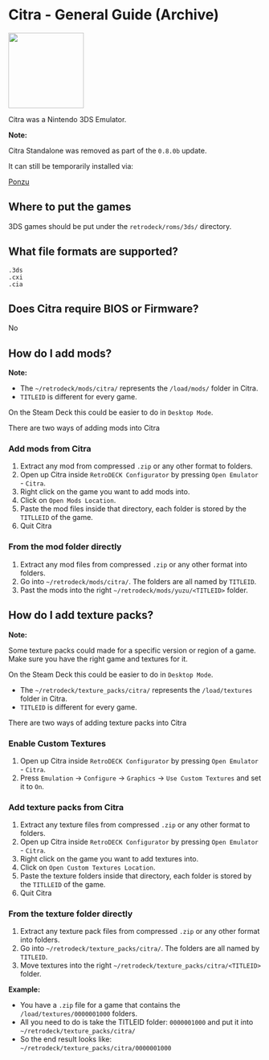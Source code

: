 # Citra - General Guide (Archive)

<img src="../../../wiki_images/logos/citra-logo.svg" width="150">

Citra was a Nintendo 3DS Emulator.

**Note:** 

Citra Standalone was removed as part of the `0.8.0b` update.

It can still be temporarily installed via:

[Ponzu](../../wiki_configurator/ponzu.md)

## Where to put the games
3DS games should be put under the `retrodeck/roms/3ds/` directory.

## What file formats are supported?

```
.3ds
.cxi
.cia
```

## Does Citra require BIOS or Firmware?

No

## How do I add mods?

**Note:**<br>

- The `~/retrodeck/mods/citra/` represents the `/load/mods/` folder in Citra.
- `TITLEID` is different for every game.

On the Steam Deck this could be easier to do in `Desktop Mode`.

There are two ways of adding mods into Citra

### Add mods from Citra

1. Extract any mod from compressed `.zip` or any other format to folders.
2. Open up Citra inside `RetroDECK Configurator` by pressing `Open Emulator` - `Citra`.
3. Right click on the game you want to add mods into.
4. Click on `Open Mods Location`.
5. Paste the mod files inside that directory, each folder is stored by the `TITLLEID` of the game.
6. Quit Citra

### From the mod folder directly

1. Extract any mod files from compressed `.zip` or any other format into folders.
2. Go into `~/retrodeck/mods/citra/`. The folders are all named by `TITLEID`.
3. Past the mods into the right `~/retrodeck/mods/yuzu/<TITLEID>` folder.


## How do I add texture packs?

**Note:** <br>

Some texture packs could made for a specific version or region of a game. Make sure you have the right game and textures for it.

On the Steam Deck this could be easier to do in `Desktop Mode`.

- The `~/retrodeck/texture_packs/citra/` represents the `/load/textures` folder in Citra.
- `TITLEID` is different for every game.

There are two ways of adding texture packs into Citra

### Enable Custom Textures

1. Open up Citra inside `RetroDECK Configurator` by pressing `Open Emulator` - `Citra`.
2. Press `Emulation` -> `Configure` -> `Graphics` -> `Use Custom Textures` and set it to `On`.

### Add texture packs from Citra

1. Extract any texture files from compressed `.zip` or any other format to folders.
2. Open up Citra inside `RetroDECK Configurator` by pressing `Open Emulator` - `Citra`.
3. Right click on the game you want to add textures into.
4. Click on `Open Custom Textures Location`.
5. Paste the texture folders inside that directory, each folder is stored by the `TITLLEID` of the game.
6. Quit Citra

### From the texture folder directly

1. Extract any texture pack files from compressed `.zip` or any other format into folders.
2. Go into `~/retrodeck/texture_packs/citra/`. The folders are all named by `TITLEID`.
3. Move textures into the right `~/retrodeck/texture_packs/citra/<TITLEID>` folder.

**Example:**

* You have a `.zip` file for a game that contains the `/load/textures/0000001000` folders.
* All you need to do is take the TITLEID folder: `0000001000` and put it into `~/retrodeck/texture_packs/citra/`
* So the end result looks like: `~/retrodeck/texture_packs/citra/0000001000`

